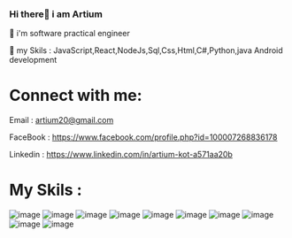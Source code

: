 ### Hi there👋 i am Artium


🔭 i'm software practical engineer

💬 my Skils : JavaScript,React,NodeJs,Sql,Css,Html,C#,Python,java Android development


# Connect with me:

Email : artium20@gmail.com

FaceBook : https://www.facebook.com/profile.php?id=100007268836178

Linkedin : https://www.linkedin.com/in/artium-kot-a571aa20b

# My Skils :

![image](https://user-images.githubusercontent.com/59862302/175319775-6d2d0c02-b5ef-4405-a019-675b945aa369.png) ![image](https://user-images.githubusercontent.com/59862302/175319828-9501df09-dfb8-4684-b614-40bf63f1005c.png) ![image](https://user-images.githubusercontent.com/59862302/175319986-9126626d-caf9-4817-b321-43c01e3afafb.png) ![image](https://user-images.githubusercontent.com/59862302/175320065-e54d819f-52de-49ba-a8fd-1ef1cde89ecb.png)
 ![image](https://user-images.githubusercontent.com/59862302/175320146-5cf5fc6d-029e-45e2-9a5a-b512c64b479a.png) ![image](https://user-images.githubusercontent.com/59862302/175320188-d817662e-bbde-47bc-823b-c897a119dbff.png) ![image](https://user-images.githubusercontent.com/59862302/175320270-6aacdabe-9932-4c45-9b55-3bf0ecd15610.png) ![image](https://user-images.githubusercontent.com/59862302/175320317-a45d81f3-5d2d-49d5-9c74-7d2f4de60bc0.png)
 ![image](https://user-images.githubusercontent.com/59862302/175320357-a849d19a-e975-4334-86e3-3d873b5ca489.png) ![image](https://user-images.githubusercontent.com/59862302/175320396-291cd978-9695-4975-bd6f-89f11b6f395e.png)



 






